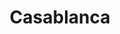 ---
title: "Casablanca"
url: /ciudad-autonoma-de-buenos-aires/casablanca/
shop: decoración interior
---